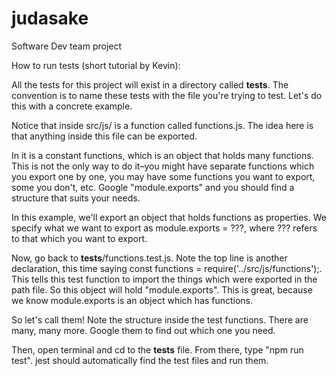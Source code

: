 # judasake
Software Dev team project

How to run tests (short tutorial by Kevin):

All the tests for this project will exist in a directory called __tests__. 
The convention is to name these tests with the file you're trying to test. Let's do this with a concrete example.

Notice that inside src/js/ is a function called functions.js. The idea here is that anything inside this file can be exported.

In it is a constant functions, which is an object that holds many functions. This is not the only way to do it–you might have separate functions which you export one by one, you may have some functions you want to export, some you don't, etc. Google "module.exports" and you should find a structure that suits your needs.

In this example, we'll export an object that holds functions as properties. We specify what we want to export as module.exports = ???, where ??? refers to that which you want to export. 

Now, go back to __tests__/functions.test.js. Note the top line is another declaration, this time saying const functions = require('../src/js/functions');. This tells this test function to import the things which were exported in the path file. So this object will hold "module.exports". This is great, because we know module.exports is an object which has functions. 

So let's call them! Note the structure inside the test functions. There are many, many more. Google them to find out which one you need.

Then, open terminal and cd to the __tests__ file. From there, type "npm run test". jest should automatically find the test files and run them.  

